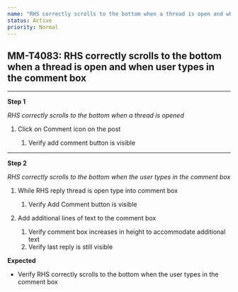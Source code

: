 ```yaml
---
name: "RHS correctly scrolls to the bottom when a thread is open and when user types in the comment box"
status: Active
priority: Normal
---
```


## MM-T4083: RHS correctly scrolls to the bottom when a thread is open and when user types in the comment box

---

**Step 1**

_RHS correctly scrolls to the bottom when a thread is opened_

1. Click on Comment icon on the post

   1. Verify add comment button is visible

---

**Step 2**

_RHS correctly scrolls to the bottom when the user types in the comment box_

1. While RHS reply thread is open type into comment box

   1. Verify Add Comment button is visible

2. Add additional lines of text to the comment box

   1. Verify comment box increases in height to accommodate additional text
   2. Verify last reply is still visible

**Expected**

- Verify RHS correctly scrolls to the bottom when the user types in the comment box
